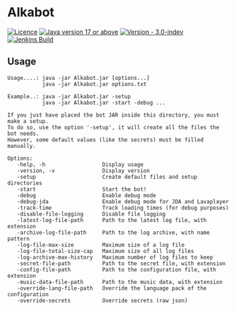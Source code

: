 # Alkabot

[![Licence](https://img.shields.io/github/license/alkanife/discord-bot?style=for-the-badge)](LICENSE)
[![Java version 17 or above](https://img.shields.io/badge/Java-17%2B-FF160B?style=for-the-badge)](pom.xml)
[![Version - 3.0-indev](https://img.shields.io/badge/Version-3.0--indev-blueviolet?style=for-the-badge)](pom.xml)
[![Jenkins Build](https://img.shields.io/jenkins/build?jobUrl=https%3A%2F%2Fjenkins.alka.dev%2Fjob%2Fdiscord-bot%2F&style=for-the-badge)](https://jenkins.alka.dev/job/discord-bot/)

## Usage

```
Usage....: java -jar Alkabot.jar [options...]
           java -jar Alkabot.jar options.txt

Example..: java -jar Alkabot.jar -setup
           java -jar Alkabot.jar -start -debug ...

If you just have placed the bot JAR inside this directory, you must make a setup.
To do so, use the option '-setup', it will create all the files the bot needs.
However, some default values (like the secrets) must be filled manually.

Options:
   -help, -h                  Display usage
   -version, -v               Display version
   -setup                     Create default files and setup directories
   -start                     Start the bot!
   -debug                     Enable debug mode
   -debug-jda                 Enable debug mode for JDA and Lavaplayer
   -track-time                Track loading times (for debug purposes)
   -disable-file-logging      Disable file logging
   -latest-log-file-path      Path to the latest log file, with extension
   -archive-log-file-path     Path to the log archive, with name pattern
   -log-file-max-size         Maximum size of a log file
   -log-file-total-size-cap   Maximum size of all log files
   -log-archive-max-history   Maximum number of log files to keep
   -secret-file-path          Path to the secret file, with extension
   -config-file-path          Path to the configuration file, with extension
   -music-data-file-path      Path to the music data, with extension
   -override-lang-file-path   Override the language pack of the configuration
   -override-secrets          Override secrets (raw json)
```
